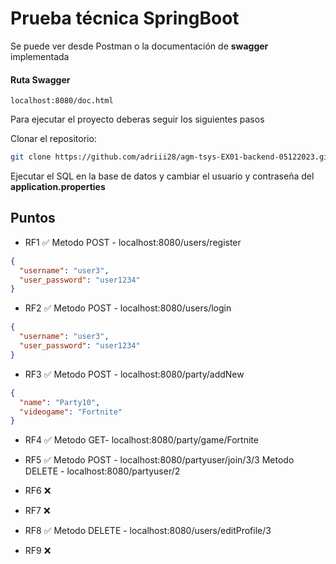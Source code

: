
# Prueba técnica SpringBoot 

Se puede ver desde Postman o la documentación de **swagger** implementada

#### Ruta Swagger
```
localhost:8080/doc.html
```
Para ejecutar el proyecto deberas seguir los siguientes pasos

Clonar el repositorio:
```sh
git clone https://github.com/adriii28/agm-tsys-EX01-backend-05122023.git
```
Ejecutar el SQL en la base de datos y cambiar el usuario y contraseña del **application.properties**
## Puntos 
- RF1 ✅
Metodo POST - localhost:8080/users/register

```json
{
  "username": "user3",
  "user_password": "user1234"
}
```
- RF2 ✅
Metodo POST - localhost:8080/users/login
```json
{
  "username": "user3",
  "user_password": "user1234"
}
```
- RF3 ✅
Metodo POST - localhost:8080/party/addNew
```json
{
  "name": "Party10",
  "videogame": "Fortnite"
}
```
- RF4 ✅
Metodo GET- localhost:8080/party/game/Fortnite

- RF5 ✅
Metodo POST - localhost:8080/partyuser/join/3/3
Metodo DELETE - localhost:8080/partyuser/2
- RF6 ❌
- RF7 ❌
- RF8 ✅
Metodo DELETE - localhost:8080/users/editProfile/3
- RF9 ❌


